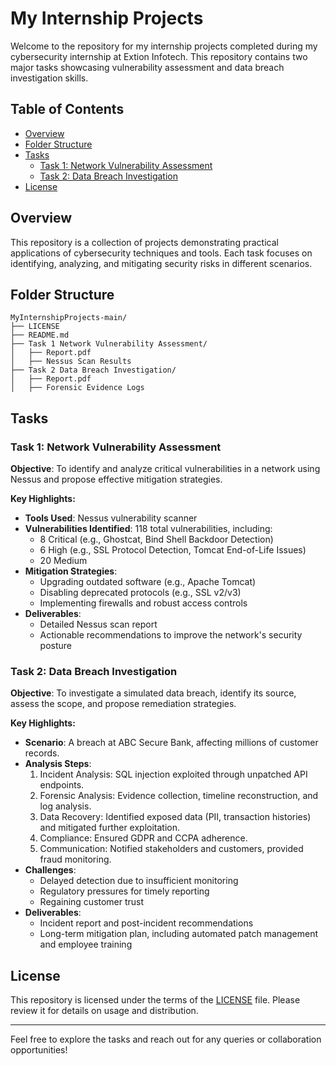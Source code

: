 # My Internship Projects

Welcome to the repository for my internship projects completed during my cybersecurity internship at Extion Infotech. This repository contains two major tasks showcasing vulnerability assessment and data breach investigation skills.

## Table of Contents
- [Overview](#overview)
- [Folder Structure](#folder-structure)
- [Tasks](#tasks)
  - [Task 1: Network Vulnerability Assessment](#task-1-network-vulnerability-assessment)
  - [Task 2: Data Breach Investigation](#task-2-data-breach-investigation)
- [License](#license)

## Overview
This repository is a collection of projects demonstrating practical applications of cybersecurity techniques and tools. Each task focuses on identifying, analyzing, and mitigating security risks in different scenarios.

## Folder Structure
```
MyInternshipProjects-main/
├── LICENSE
├── README.md
├── Task 1 Network Vulnerability Assessment/
│   ├── Report.pdf
│   ├── Nessus Scan Results
├── Task 2 Data Breach Investigation/
│   ├── Report.pdf
│   ├── Forensic Evidence Logs
```

## Tasks

### Task 1: Network Vulnerability Assessment
**Objective**: To identify and analyze critical vulnerabilities in a network using Nessus and propose effective mitigation strategies.

**Key Highlights:**
- **Tools Used**: Nessus vulnerability scanner
- **Vulnerabilities Identified**: 118 total vulnerabilities, including:
  - 8 Critical (e.g., Ghostcat, Bind Shell Backdoor Detection)
  - 6 High (e.g., SSL Protocol Detection, Tomcat End-of-Life Issues)
  - 20 Medium
- **Mitigation Strategies**:
  - Upgrading outdated software (e.g., Apache Tomcat)
  - Disabling deprecated protocols (e.g., SSL v2/v3)
  - Implementing firewalls and robust access controls
- **Deliverables**:
  - Detailed Nessus scan report
  - Actionable recommendations to improve the network's security posture

### Task 2: Data Breach Investigation
**Objective**: To investigate a simulated data breach, identify its source, assess the scope, and propose remediation strategies.

**Key Highlights:**
- **Scenario**: A breach at ABC Secure Bank, affecting millions of customer records.
- **Analysis Steps**:
  1. Incident Analysis: SQL injection exploited through unpatched API endpoints.
  2. Forensic Analysis: Evidence collection, timeline reconstruction, and log analysis.
  3. Data Recovery: Identified exposed data (PII, transaction histories) and mitigated further exploitation.
  4. Compliance: Ensured GDPR and CCPA adherence.
  5. Communication: Notified stakeholders and customers, provided fraud monitoring.
- **Challenges**:
  - Delayed detection due to insufficient monitoring
  - Regulatory pressures for timely reporting
  - Regaining customer trust
- **Deliverables**:
  - Incident report and post-incident recommendations
  - Long-term mitigation plan, including automated patch management and employee training

## License
This repository is licensed under the terms of the [LICENSE](./LICENSE) file. Please review it for details on usage and distribution.

---

Feel free to explore the tasks and reach out for any queries or collaboration opportunities!
